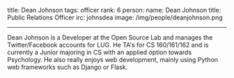 title: Dean Johnson
tags: officer
rank: 6 
person:
    name: Dean Johnson
    title: Public Relations Officer
    irc: johnsdea
    image: /img/people/deanjohnson.png

---

Dean Johnson is a Developer at the Open Source Lab and manages the Twitter/Facebook accounts for LUG. He TA's for CS 160/161/162 and is currently a Junior majoring in CS with an applied option towards Psychology. He also really enjoys web development, mainly using Python web frameworks such as Django or Flask.
